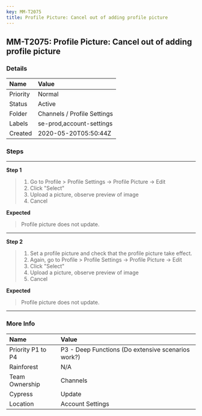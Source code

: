 ```yaml
---
key: MM-T2075
title: Profile Picture: Cancel out of adding profile picture
---
```


## MM-T2075: Profile Picture: Cancel out of adding profile picture

### Details

| Name     | Value                       |
| :------- | :-------------------------- |
| Priority | Normal                      |
| Status   | Active                      |
| Folder   | Channels / Profile Settings |
| Labels   | se-prod,account-settings    |
| Created  | 2020-05-20T05:50:44Z        |

### Steps

<hr/>

**Step 1**

> <article><ol><li>Go to Profile &gt; Profile Settings -&gt; Profile Picture -&gt; Edit</li><li>Click "Select"</li><li>Upload a picture, observe preview of image</li><li>Cancel</li></ol></article>

**Expected**

> <article>Profile picture does not update.</article>

<hr/>

**Step 2**

> <article><ol><li>Set a profile picture and check that the profile picture take effect.</li><li>Again, go to Profile &gt; Profile Settings -&gt; Profile Picture -&gt; Edit</li><li>Click "Select"</li><li>Upload a picture, observe preview of image</li><li>Cancel</li></ol></article>

**Expected**

> <article>Profile picture does not update.</article>

<hr/>

### More Info

| Name              | Value                                              |
| :---------------- | :------------------------------------------------- |
| Priority P1 to P4 | P3 - Deep Functions (Do extensive scenarios work?) |
| Rainforest        | N/A                                                |
| Team Ownership    | Channels                                           |
| Cypress           | Update                                             |
| Location          | Account Settings                                   |
